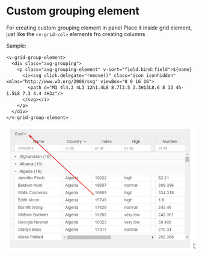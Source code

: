 # Custom grouping element

For creating custom grouping element in panel
Place it inside grid element, just like the ```<v-grid-col>``` elements fro creating columns

Sample:
```
<v-grid-group-element>
  <div class="avg-grouping">  
    <p class="avg-grouping-element" v-sort="field.bind:field">${name} 
      <i><svg click.delegate="remove()" class="icon iconhidden" xmlns="http://www.w3.org/2000/svg" viewBox="0 0 16 16">
        <path d="M3 4l4.3 4L3 12h1.4L8 8.7l3.5 3.3H13L8.6 8 13 4h-1.5L8 7.3 4.4 4H3z"/>
      </svg></i>
    </p>
  </div>
</v-grid-group-element>
```

![](../vgridanimation/custom-grouping-element.png)